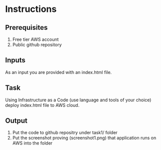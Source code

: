 # Instructions

## Prerequisites
1. Free tier AWS account
2. Public github repository

## Inputs
As an input you are provided with an index.html file.

## Task
Using Infrastructure as a Code (use language and tools of your choice) deploy index.html file to AWS cloud.

## Output
1. Put the code to github repositry under task1/ folder
2. Put the screenshot proving (screenshot1.png) that application runs on AWS into the folder 
